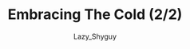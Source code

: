 ---
media: "images/rounds/round_4_2/embracing_the_cold_2.png"
media_type: image
title: Embracing The Cold (2/2)
author: Lazy_Shyguy
desc: Bjeurn Suez, after developing cold resistance from radiation exposure, taunts the planet that has been so harsh to his fellow crewmembers.
---